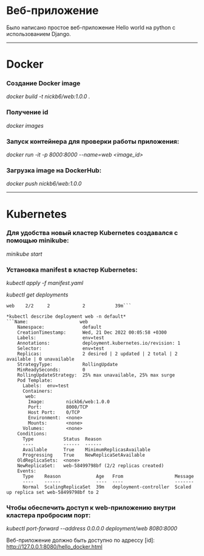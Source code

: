 
# Веб-приложение
Было написано простое веб-приложение Hello world на python с использованием Django.

---

# Docker

### Создание Docker image
*docker build -t nickb6/web:1.0.0 .*

### Получение id
*docker images*

### Запуск контейнера для проверки работы приложения:
*docker run -it -p 8000:8000 --name=web <image_id>*

### Загрузка image на DockerHub:
*docker push nickb6/web:1.0.0*

---

# Kubernetes

### Для удобства новый кластер Kubernetes создавался с помощью minikube:
*minikube start*

### Установка manifest в кластер Kubernetes:
*kubectl apply -f manifest.yaml*

*kubectl get deployments*
```NAME   READY   UP-TO-DATE   AVAILABLE   AGE
web    2/2     2            2           39m```

*kubectl describe deployment web -n default*
```Name:                   web
    Namespace:              default
    CreationTimestamp:      Wed, 21 Dec 2022 00:05:58 +0300
    Labels:                 env=test
    Annotations:            deployment.kubernetes.io/revision: 1
    Selector:               env=test
    Replicas:               2 desired | 2 updated | 2 total | 2 available | 0 unavailable
    StrategyType:           RollingUpdate
    MinReadySeconds:        0
    RollingUpdateStrategy:  25% max unavailable, 25% max surge
    Pod Template:
      Labels:  env=test
      Containers:
       web:
        Image:        nickb6/web:1.0.0
        Port:         8000/TCP
        Host Port:    0/TCP
        Environment:  <none>
        Mounts:       <none>
      Volumes:        <none>
    Conditions:
      Type           Status  Reason
      ----           ------  ------
      Available      True    MinimumReplicasAvailable
      Progressing    True    NewReplicaSetAvailable
    OldReplicaSets:  <none>
    NewReplicaSet:   web-58499798bf (2/2 replicas created)
    Events:
      Type    Reason             Age   From                   Message
      ----    ------             ----  ----                   -------
      Normal  ScalingReplicaSet  39m   deployment-controller  Scaled up replica set web-58499798bf to 2
```

### Чтобы обеспечить доступ к web-приложению внутри кластера пробросим порт:
*kubectl port-forward --address 0.0.0.0 deployment/web 8080:8000*

Веб-приложение должно быть доступно по адрессу [id]: http://127.0.0.1:8080/hello_docker.html
